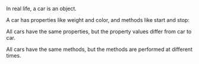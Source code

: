In real life, a car is an object.

A car has properties like weight and color, and methods like start and stop:

All cars have the same properties, but the property values differ from car to car.

All cars have the same methods, but the methods are performed at different times.

